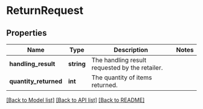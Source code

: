 # ReturnRequest

## Properties
Name | Type | Description | Notes
------------ | ------------- | ------------- | -------------
**handling_result** | **string** | The handling result requested by the retailer. | 
**quantity_returned** | **int** | The quantity of items returned. | 

[[Back to Model list]](../../README.md#documentation-for-models) [[Back to API list]](../../README.md#documentation-for-api-endpoints) [[Back to README]](../../README.md)


